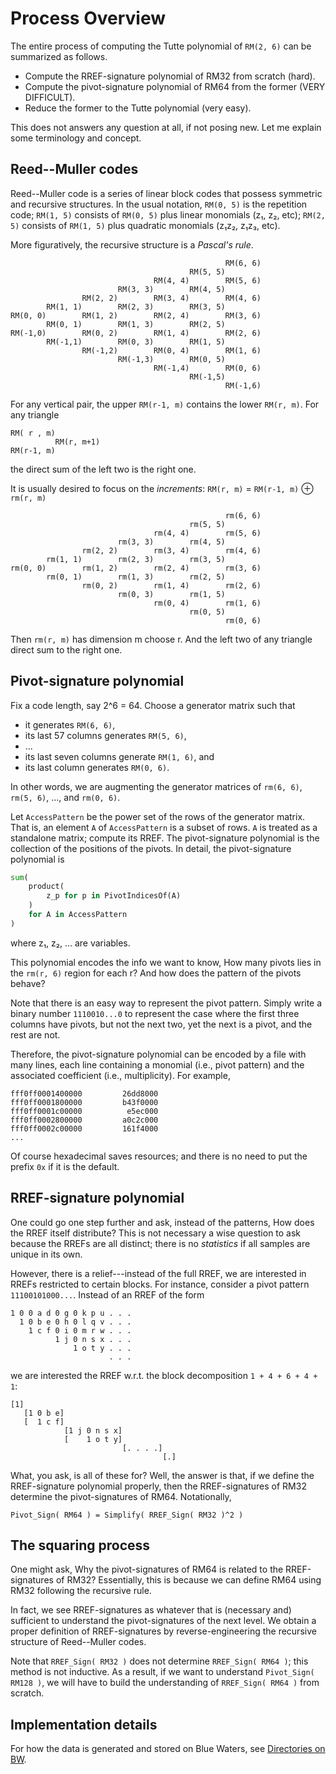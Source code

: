
# Process Overview

The entire process of computing the Tutte polynomial of `RM(2, 6)`
can be summarized as follows.

* Compute the RREF-signature polynomial of RM32 from scratch (hard).
* Compute the pivot-signature polynomial of RM64 from the former
    (VERY DIFFICULT).
* Reduce the former to the Tutte polynomial (very easy).

This does not answers any question at all, if not posing new.
Let me explain some terminology and concept.

## Reed--Muller codes

Reed--Muller code is a series of linear block codes
that possess symmetric and recursive structures.
In the usual notation, `RM(0, 5)` is the repetition code;
`RM(1, 5)` consists of `RM(0, 5)` plus linear monomials (z₁, z₂, etc);
`RM(2, 5)` consists of `RM(1, 5)` plus quadratic monomials (z₁z₂, z₁z₃, etc).

More figuratively, the recursive structure is a *Pascal's rule*.

```text
                                                RM(6, 6)
                                        RM(5, 5)
                                RM(4, 4)        RM(5, 6)
                        RM(3, 3)        RM(4, 5)
                RM(2, 2)        RM(3, 4)        RM(4, 6)
        RM(1, 1)        RM(2, 3)        RM(3, 5)
RM(0, 0)        RM(1, 2)        RM(2, 4)        RM(3, 6)
        RM(0, 1)        RM(1, 3)        RM(2, 5)
RM(-1,0)        RM(0, 2)        RM(1, 4)        RM(2, 6)
        RM(-1,1)        RM(0, 3)        RM(1, 5)
                RM(-1,2)        RM(0, 4)        RM(1, 6)
                        RM(-1,3)        RM(0, 5)
                                RM(-1,4)        RM(0, 6)
                                        RM(-1,5)
                                                RM(-1,6)
```

For any vertical pair, the upper `RM(r-1, m)` contains the lower `RM(r, m)`.
For any triangle

```text
RM( r , m)
          RM(r, m+1)
RM(r-1, m)
```

the direct sum of the left two is the right one.

It is usually desired to focus on the *increments*:
`RM(r, m)` = `RM(r-1, m)` ⊕ `rm(r, m)`

```text
                                                rm(6, 6)
                                        rm(5, 5)
                                rm(4, 4)        rm(5, 6)
                        rm(3, 3)        rm(4, 5)
                rm(2, 2)        rm(3, 4)        rm(4, 6)
        rm(1, 1)        rm(2, 3)        rm(3, 5)
rm(0, 0)        rm(1, 2)        rm(2, 4)        rm(3, 6)
        rm(0, 1)        rm(1, 3)        rm(2, 5)
                rm(0, 2)        rm(1, 4)        rm(2, 6)
                        rm(0, 3)        rm(1, 5)
                                rm(0, 4)        rm(1, 6)
                                        rm(0, 5)
                                                rm(0, 6)
```

Then `rm(r, m)` has dimension m choose r.
And the left two of any triangle direct sum to the right one.

## Pivot-signature polynomial

Fix a code length, say 2^6 = 64.
Choose a generator matrix such that

* it generates `RM(6, 6)`,
* its last 57 columns generates `RM(5, 6)`,
* ...
* its last seven columns generate `RM(1, 6)`, and
* its last column generates `RM(0, 6)`.

In other words, we are augmenting the generator matrices
of `rm(6, 6)`, `rm(5, 6)`, ..., and `rm(0, 6)`.

Let `AccessPattern` be the power set of the rows of the generator matrix.
That is, an element `A` of `AccessPattern` is a subset of rows.
`A` is treated as a standalone matrix; compute its RREF.
The pivot-signature polynomial is the collection of the positions of the pivots.
In detail, the pivot-signature polynomial is

```python
sum(
    product(
        z_p for p in PivotIndicesOf(A)
    )
    for A in AccessPattern
)
```

where z₁, z₂, ... are variables.

This polynomial encodes the info we want to know,
How many pivots lies in the `rm(r, 6)` region for each r?
And how does the pattern of the pivots behave?

Note that there is an easy way to represent the pivot pattern.
Simply write a binary number `1110010...0` to represent the case
where the first three columns have pivots, but not the next two,
yet the next is a pivot, and the rest are not.

Therefore, the pivot-signature polynomial can be encoded
by a file with many lines, each line containing a monomial (i.e., pivot pattern)
and the associated coefficient (i.e., multiplicity).
For example,

```text
fff0ff0001400000         26dd8000
fff0ff0001800000         b43f0000
fff0ff0001c00000          e5ec000
fff0ff0002800000         a0c2c000
fff0ff0002c00000         161f4000
...
```

Of course hexadecimal saves resources;
and there is no need to put the prefix `0x` if it is the default.

## RREF-signature polynomial

One could go one step further and ask, instead of the patterns,
How does the RREF itself distribute?
This is not necessary a wise question to ask because the RREFs are all distinct;
there is no *statistics* if all samples are unique in its own.

However, there is a relief---instead of the full RREF,
we are interested in RREFs restricted to certain blocks.
For instance, consider a pivot pattern `11100101000...`.
Instead of an RREF of the form

```text
1 0 0 a d 0 g 0 k p u . . .
  1 0 b e 0 h 0 l q v . . .
    1 c f 0 i 0 m r w . . .
          1 j 0 n s x . . .
              1 o t y . . .
                      . . .
```

we are interested the RREF w.r.t. the block decomposition `1 + 4 + 6 + 4 + 1`:

```text
[1]
   [1 0 b e]
   [  1 c f]
            [1 j 0 n s x]
            [    1 o t y]
                         [. . . .]
                                  [.]
```

What, you ask, is all of these for?
Well, the answer is that, if we define the RREF-signature polynomial properly,
then the RREF-signatures of RM32 determine the pivot-signatures of RM64.
Notationally,

```text
Pivot_Sign( RM64 ) = Simplify( RREF_Sign( RM32 )^2 )
```

## The squaring process

One might ask, Why the pivot-signatures of RM64
is related to the RREF-signatures of RM32?
Essentially, this is because
we can define RM64 using RM32 following the recursive rule.

In fact, we see RREF-signatures as whatever that is (necessary and) sufficient
to understand the pivot-signatures of the next level.
We obtain a proper definition of RREF-signatures by
reverse-engineering the recursive structure of Reed--Muller codes.

Note that `RREF_Sign( RM32 )` does not determine `RREF_Sign( RM64 )`;
this method is not inductive.
As a result, if we want to understand `Pivot_Sign( RM128 )`,
we will have to build the understanding of `RREF_Sign( RM64 )` from scratch.

## Implementation details

For how the data is generated and stored on Blue Waters,
see [Directories on BW](directory.md).
